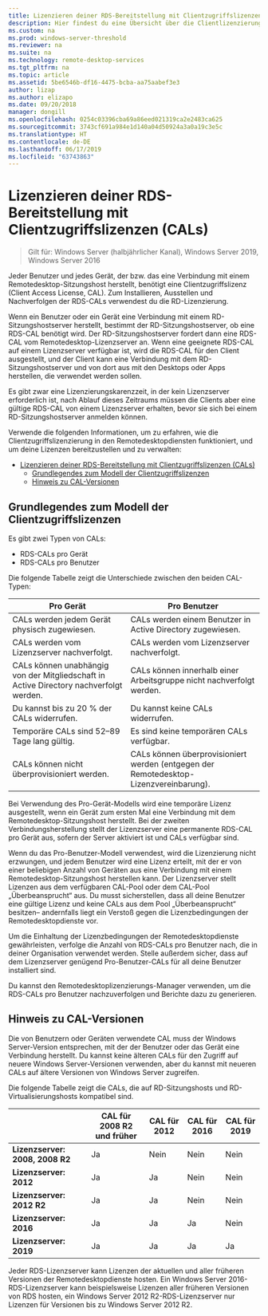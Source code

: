 ```yaml
---
title: Lizenzieren deiner RDS-Bereitstellung mit Clientzugriffslizenzen (CALs)
description: Hier findest du eine Übersicht über die Clientlizenzierung in den Remotedesktopdiensten.
ms.custom: na
ms.prod: windows-server-threshold
ms.reviewer: na
ms.suite: na
ms.technology: remote-desktop-services
ms.tgt_pltfrm: na
ms.topic: article
ms.assetid: 5be6546b-df16-4475-bcba-aa75aabef3e3
author: lizap
ms.author: elizapo
ms.date: 09/20/2018
manager: dongill
ms.openlocfilehash: 0254c03396cba69a86eed021319ca2e2483ca625
ms.sourcegitcommit: 3743cf691a984e1d140a04d50924a3a0a19c3e5c
ms.translationtype: HT
ms.contentlocale: de-DE
ms.lasthandoff: 06/17/2019
ms.locfileid: "63743863"
---
```

# <a name="license-your-rds-deployment-with-client-access-licenses-cals"></a>Lizenzieren deiner RDS-Bereitstellung mit Clientzugriffslizenzen (CALs)

>Gilt für: Windows Server (halbjährlicher Kanal), Windows Server 2019, Windows Server 2016

Jeder Benutzer und jedes Gerät, der bzw. das eine Verbindung mit einem Remotedesktop-Sitzungshost herstellt, benötigt eine Clientzugriffslizenz (Client Access License, CAL). Zum Installieren, Ausstellen und Nachverfolgen der RDS-CALs verwendest du die RD-Lizenzierung.  

Wenn ein Benutzer oder ein Gerät eine Verbindung mit einem RD-Sitzungshostserver herstellt, bestimmt der RD-Sitzungshostserver, ob eine RDS-CAL benötigt wird. Der RD-Sitzungshostserver fordert dann eine RDS-CAL vom Remotedesktop-Lizenzserver an. Wenn eine geeignete RDS-CAL auf einem Lizenzserver verfügbar ist, wird die RDS-CAL für den Client ausgestellt, und der Client kann eine Verbindung mit dem RD-Sitzungshostserver und von dort aus mit den Desktops oder Apps herstellen, die verwendet werden sollen.

Es gibt zwar eine Lizenzierungskarenzzeit, in der kein Lizenzserver erforderlich ist, nach Ablauf dieses Zeitraums müssen die Clients aber eine gültige RDS-CAL von einem Lizenzserver erhalten, bevor sie sich bei einem RD-Sitzungshostserver anmelden können.

Verwende die folgenden Informationen, um zu erfahren, wie die Clientzugriffslizenzierung in den Remotedesktopdiensten funktioniert, und um deine Lizenzen bereitzustellen und zu verwalten:

- [Lizenzieren deiner RDS-Bereitstellung mit Clientzugriffslizenzen (CALs)](#license-your-rds-deployment-with-client-access-licenses-cals)
  - [Grundlegendes zum Modell der Clientzugriffslizenzen](#understanding-the-cals-model)
  - [Hinweis zu CAL-Versionen](#note-about-cal-versions)

## <a name="understanding-the-cals-model"></a>Grundlegendes zum Modell der Clientzugriffslizenzen

Es gibt zwei Typen von CALs:

- RDS-CALs pro Gerät
- RDS-CALs pro Benutzer

Die folgende Tabelle zeigt die Unterschiede zwischen den beiden CAL-Typen:

| Pro Gerät                                                     | Pro Benutzer                                                                         |
|----------------------------------------------------------------|----------------------------------------------------------------------------------|
| CALs werden jedem Gerät physisch zugewiesen.                   | CALs werden einem Benutzer in Active Directory zugewiesen.                                 |
| CALs werden vom Lizenzserver nachverfolgt.                        | CALs werden vom Lizenzserver nachverfolgt.                                          |
| CALs können unabhängig von der Mitgliedschaft in Active Directory nachverfolgt werden. | CALs können innerhalb einer Arbeitsgruppe nicht nachverfolgt werden.                                       |
| Du kannst bis zu 20 % der CALs widerrufen.                              | Du kannst keine CALs widerrufen.                                                      |
| Temporäre CALs sind 52–89 Tage lang gültig.                       | Es sind keine temporären CALs verfügbar.                                                |
| CALs können nicht überprovisioniert werden.                                  | CALs können überprovisioniert werden (entgegen der Remotedesktop-Lizenzvereinbarung). |

Bei Verwendung des Pro-Gerät-Modells wird eine temporäre Lizenz ausgestellt, wenn ein Gerät zum ersten Mal eine Verbindung mit dem Remotedesktop-Sitzungshost herstellt. Bei der zweiten Verbindungsherstellung stellt der Lizenzserver eine permanente RDS-CAL pro Gerät aus, sofern der Server aktiviert ist und CALs verfügbar sind.

Wenn du das Pro-Benutzer-Modell verwendest, wird die Lizenzierung nicht erzwungen, und jedem Benutzer wird eine Lizenz erteilt, mit der er von einer beliebigen Anzahl von Geräten aus eine Verbindung mit einem Remotedesktop-Sitzungshost herstellen kann. Der Lizenzserver stellt Lizenzen aus dem verfügbaren CAL-Pool oder dem CAL-Pool „Überbeansprucht“ aus. Du musst sicherstellen, dass all deine Benutzer eine gültige Lizenz und keine CALs aus dem Pool „Überbeansprucht“ besitzen– andernfalls liegt ein Verstoß gegen die Lizenzbedingungen der Remotedesktopdienste vor.

Um die Einhaltung der Lizenzbedingungen der Remotedesktopdienste gewährleisten, verfolge die Anzahl von RDS-CALs pro Benutzer nach, die in deiner Organisation verwendet werden. Stelle außerdem sicher, dass auf dem Lizenzserver genügend Pro-Benutzer-CALs für all deine Benutzer installiert sind.

Du kannst den Remotedesktoplizenzierungs-Manager verwenden, um die RDS-CALs pro Benutzer nachzuverfolgen und Berichte dazu zu generieren.

## <a name="note-about-cal-versions"></a>Hinweis zu CAL-Versionen

Die von Benutzern oder Geräten verwendete CAL muss der Windows Server-Version entsprechen, mit der der Benutzer oder das Gerät eine Verbindung herstellt. Du kannst keine älteren CALs für den Zugriff auf neuere Windows Server-Versionen verwenden, aber du kannst mit neueren CALs auf ältere Versionen von Windows Server zugreifen.

Die folgende Tabelle zeigt die CALs, die auf RD-Sitzungshosts und RD-Virtualisierungshosts kompatibel sind.

|                  |CAL für 2008 R2 und früher|CAL für 2012|CAL für 2016|CAL für 2019|
|---------------------------------|--------|--------|--------|--------|
| **Lizenzserver: 2008, 2008 R2**| Ja    | Nein     | Nein     | Nein     |
| **Lizenzserver: 2012**         | Ja    | Ja    | Nein     | Nein     |
| **Lizenzserver: 2012 R2**      | Ja    | Ja    | Nein     | Nein     |
| **Lizenzserver: 2016**         | Ja    | Ja    | Ja    | Nein     |
| **Lizenzserver: 2019**         | Ja    | Ja    | Ja    | Ja    |

Jeder RDS-Lizenzserver kann Lizenzen der aktuellen und aller früheren Versionen der Remotedesktopdienste hosten. Ein Windows Server 2016-RDS-Lizenzserver kann beispielsweise Lizenzen aller früheren Versionen von RDS hosten, ein Windows Server 2012 R2-RDS-Lizenzserver nur Lizenzen für Versionen bis zu Windows Server 2012 R2.

